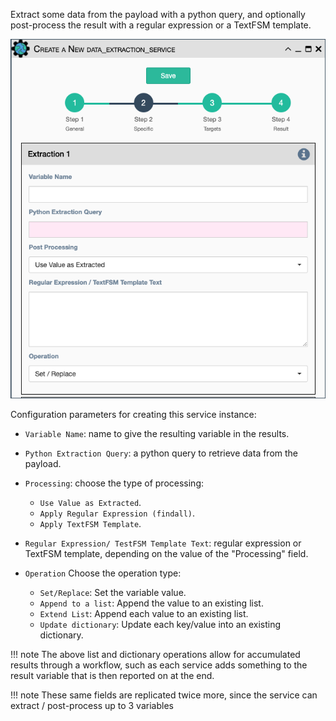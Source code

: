 Extract some data from the payload with a python query, and optionally
post-process the result with a regular expression or a TextFSM template.

![Data Extraction Service](../../_static/automation/builtin_service_types/data_extraction.png)

Configuration parameters for creating this service instance: 

- `Variable Name`: name to give the resulting variable in the results. 

- `Python Extraction Query`: a python query to retrieve data from the
   payload. 

- `Processing`: choose the type of processing: 

    - `Use Value as Extracted`.
    - `Apply Regular Expression (findall)`.
    - `Apply TextFSM Template`.
    
- `Regular Expression/ TestFSM Template Text`: regular expression or
  TextFSM template, depending on the value of the "Processing" field. 

- `Operation` Choose the operation type: 

    - `Set/Replace`: Set the variable value.
    - `Append to a list`: Append the value to an existing list.
    - `Extend List`: Append each value to an existing list.
    - `Update dictionary`: Update each key/value into an existing dictionary.
    
!!! note
    The above list and dictionary operations allow for accumulated results
    through a workflow, such as each service adds something to the result
    variable that is then reported on at the end.

!!! note
    These same fields are replicated twice more, since the service can
    extract / post-process up to 3 variables

